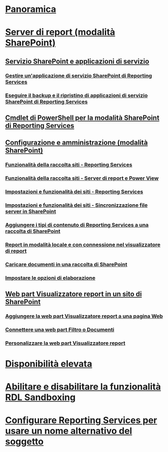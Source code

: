 # [Panoramica](reporting-services-report-server.md)  
# [Server di report (modalità SharePoint)](reporting-services-report-server-sharepoint-mode.md)  
## [Servizio SharePoint e applicazioni di servizio](reporting-services-sharepoint-service-and-service-applications.md)  
### [Gestire un'applicazione di servizio SharePoint di Reporting Services](manage-a-reporting-services-sharepoint-service-application.md)  
### [Eseguire il backup e il ripristino di applicazioni di servizio SharePoint di Reporting Services](backup-and-restore-reporting-services-sharepoint-service-applications.md)  
## [Cmdlet di PowerShell per la modalità SharePoint di Reporting Services](powershell-cmdlets-for-reporting-services-sharepoint-mode.md)  
## [Configurazione e amministrazione (modalità SharePoint)](configuration-and-administration-of-a-report-server.md)  
### [Funzionalità della raccolta siti - Reporting Services](site-collection-features-reporting-services.md)  
### [Funzionalità della raccolta siti - Server di report e Power View](site-collection-features-report-server-and-power-view.md)  
### [Impostazioni e funzionalità dei siti - Reporting Services](site-settings-and-features-reporting-services.md)  
### [Impostazioni e funzionalità dei siti - Sincronizzazione file server in SharePoint](activate-the-report-server-file-sync-feature-in-sharepoint-ca.md)  
### [Aggiungere i tipi di contenuto di Reporting Services a una raccolta di SharePoint](add-reporting-services-content-types-to-a-sharepoint-library.md)  
### [Report in modalità locale e con connessione nel visualizzatore di report](local-mode-vs-connected-mode-reports-in-the-report-viewer.md)  
### [Caricare documenti in una raccolta di SharePoint](upload-documents-to-a-sharepoint-library-reporting-services-in-sharepoint-mode.md)  
### [Impostare le opzioni di elaborazione](set-processing-options-reporting-services-in-sharepoint-integrated-mode.md)  
## [Web part Visualizzatore report in un sito di SharePoint](report-viewer-web-part-on-a-sharepoint-site.md)  
### [Aggiungere la web part Visualizzatore report a una pagina Web](add-the-report-viewer-web-part-to-a-web-page.md)  
### [Connettere una web part Filtro o Documenti](connect-filter-or-documents-web-part-sharepoint-integrated-mode.md)  
### [Personalizzare la web part Visualizzatore report](customize-the-report-viewer-web-part.md)  
# [Disponibilità elevata](high-availability-reporting-services.md)  
# [Abilitare e disabilitare la funzionalità RDL Sandboxing](enable-and-disable-rdl-sandboxing.md)  
# [Configurare Reporting Services per usare un nome alternativo del soggetto](configure-reporting-services-to-use-a-subject-alternative-name.md)  
